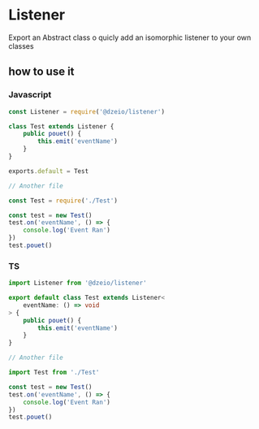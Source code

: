 # Listener

Export an Abstract class o quicly add an isomorphic listener to your own classes

## how to use it

### Javascript

```javascript
const Listener = require('@dzeio/listener')

class Test extends Listener {
	public pouet() {
		this.emit('eventName')
	}
}

exports.default = Test

// Another file

const Test = require('./Test')

const test = new Test()
test.on('eventName', () => {
	console.log('Event Ran')
})
test.pouet()
```

### TS

```typescript
import Listener from '@dzeio/listener'

export default class Test extends Listener<
	eventName: () => void
> {
	public pouet() {
		this.emit('eventName')
	}
}

// Another file

import Test from './Test'

const test = new Test()
test.on('eventName', () => {
	console.log('Event Ran')
})
test.pouet()
```

